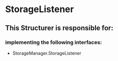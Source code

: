 # StorageListener
## This Structurer is responsible for:
### implementing the following interfaces:
* StorageManager.StorageListener
